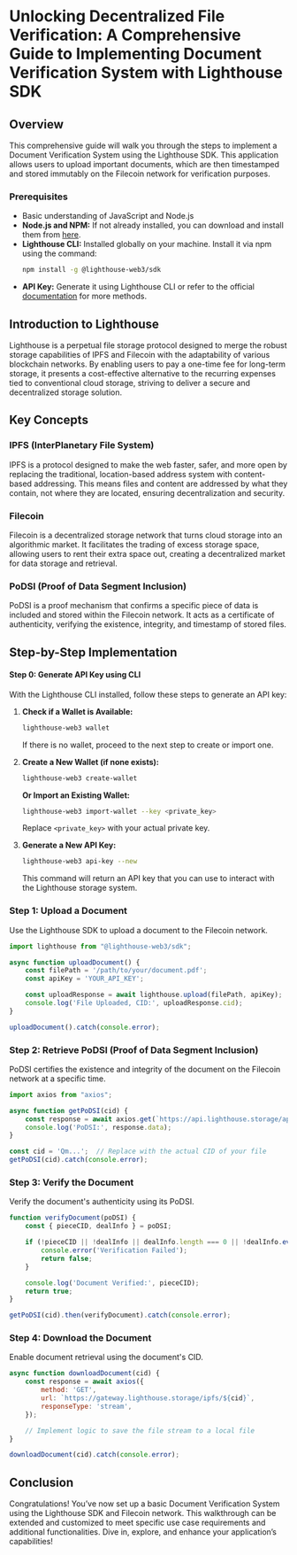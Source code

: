 # Unlocking Decentralized File Verification: A Comprehensive Guide to Implementing Document Verification System with Lighthouse SDK

## Overview
This comprehensive guide will walk you through the steps to implement a Document Verification System using the Lighthouse SDK. This application allows users to upload important documents, which are then timestamped and stored immutably on the Filecoin network for verification purposes.

### Prerequisites
- Basic understanding of JavaScript and Node.js
- **Node.js and NPM:** If not already installed, you can download and install them from [here](https://nodejs.org/).
- **Lighthouse CLI:** Installed globally on your machine. Install it via npm using the command:
    ```bash
    npm install -g @lighthouse-web3/sdk
    ```
- **API Key:** Generate it using Lighthouse CLI or refer to the official [documentation](https://docs.lighthouse.storage/) for more methods.


## Introduction to Lighthouse

Lighthouse is a perpetual file storage protocol designed to merge the robust storage capabilities of IPFS and Filecoin with the adaptability of various blockchain networks. By enabling users to pay a one-time fee for long-term storage, it presents a cost-effective alternative to the recurring expenses tied to conventional cloud storage, striving to deliver a secure and decentralized storage solution.

## Key Concepts

### IPFS (InterPlanetary File System)
IPFS is a protocol designed to make the web faster, safer, and more open by replacing the traditional, location-based address system with content-based addressing. This means files and content are addressed by what they contain, not where they are located, ensuring decentralization and security.

### Filecoin
Filecoin is a decentralized storage network that turns cloud storage into an algorithmic market. It facilitates the trading of excess storage space, allowing users to rent their extra space out, creating a decentralized market for data storage and retrieval.

### PoDSI (Proof of Data Segment Inclusion)
PoDSI is a proof mechanism that confirms a specific piece of data is included and stored within the Filecoin network. It acts as a certificate of authenticity, verifying the existence, integrity, and timestamp of stored files.


## Step-by-Step Implementation

#### Step 0: Generate API Key using CLI

With the Lighthouse CLI installed, follow these steps to generate an API key:

1. **Check if a Wallet is Available:**
    ```bash
    lighthouse-web3 wallet
    ```
    If there is no wallet, proceed to the next step to create or import one.

2. **Create a New Wallet (if none exists):**
    ```bash
    lighthouse-web3 create-wallet
    ```

   **Or Import an Existing Wallet:**
    ```bash
    lighthouse-web3 import-wallet --key <private_key>
    ```
    Replace `<private_key>` with your actual private key.

3. **Generate a New API Key:**
    ```bash
    lighthouse-web3 api-key --new
    ```

   This command will return an API key that you can use to interact with the Lighthouse storage system.


### Step 1: Upload a Document
Use the Lighthouse SDK to upload a document to the Filecoin network.
```javascript
import lighthouse from "@lighthouse-web3/sdk";

async function uploadDocument() {
    const filePath = '/path/to/your/document.pdf';
    const apiKey = 'YOUR_API_KEY';

    const uploadResponse = await lighthouse.upload(filePath, apiKey);
    console.log('File Uploaded, CID:', uploadResponse.cid);
}

uploadDocument().catch(console.error);
```

### Step 2: Retrieve PoDSI (Proof of Data Segment Inclusion)
PoDSI certifies the existence and integrity of the document on the Filecoin network at a specific time.
```javascript
import axios from "axios";

async function getPoDSI(cid) {
    const response = await axios.get(`https://api.lighthouse.storage/api/lighthouse/get_proof?cid=${cid}`);
    console.log('PoDSI:', response.data);
}

const cid = 'Qm...';  // Replace with the actual CID of your file
getPoDSI(cid).catch(console.error);
```

### Step 3: Verify the Document
Verify the document's authenticity using its PoDSI.
```javascript
function verifyDocument(poDSI) {
    const { pieceCID, dealInfo } = poDSI;

    if (!pieceCID || !dealInfo || dealInfo.length === 0 || !dealInfo.every(deal => deal.dealId && deal.storageProvider)) {
        console.error('Verification Failed');
        return false;
    }

    console.log('Document Verified:', pieceCID);
    return true;
}

getPoDSI(cid).then(verifyDocument).catch(console.error);
```

### Step 4: Download the Document
Enable document retrieval using the document's CID.
```javascript
async function downloadDocument(cid) {
    const response = await axios({
        method: 'GET',
        url: `https://gateway.lighthouse.storage/ipfs/${cid}`,
        responseType: 'stream',
    });

    // Implement logic to save the file stream to a local file
}

downloadDocument(cid).catch(console.error);
```

## Conclusion
Congratulations! You’ve now set up a basic Document Verification System using the Lighthouse SDK and Filecoin network. This walkthrough can be extended and customized to meet specific use case requirements and additional functionalities. Dive in, explore, and enhance your application’s capabilities!
